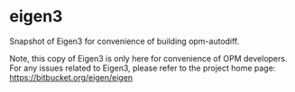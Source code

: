 eigen3
======

Snapshot of Eigen3 for convenience of building opm-autodiff.

Note, this copy of Eigen3 is only here for convenience of OPM developers. For any issues related to Eigen3, please refer to the project home page: https://bitbucket.org/eigen/eigen
